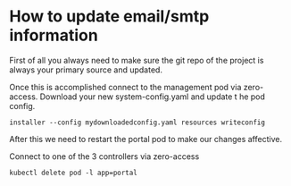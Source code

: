 # How to update email/smtp information

First of all you always need to make sure the git repo of the project is always your primary source and updated.

Once this is accomplished connect to the management pod via zero-access. Download your new system-config.yaml and update t
he pod config.

`installer --config mydownloadedconfig.yaml resources writeconfig`

After this we need to restart the portal pod to make our changes affective.

Connect to one of the 3 controllers via zero-access

`kubectl delete pod -l app=portal`
